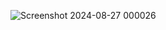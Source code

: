![Screenshot 2024-08-27 000026](https://github.com/user-attachments/assets/17e7140d-f1dc-4743-a31f-21d53f6389cb)
